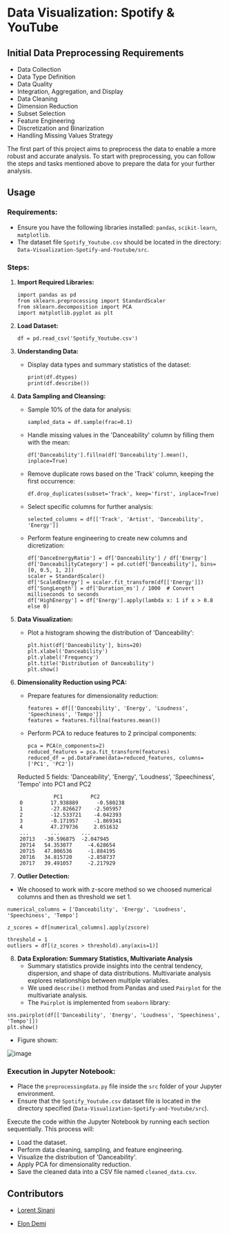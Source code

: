 # Data Visualization: Spotify & YouTube

## Initial Data Preprocessing Requirements

- Data Collection
- Data Type Definition
- Data Quality
- Integration, Aggregation, and Display
- Data Cleaning
- Dimension Reduction
- Subset Selection
- Feature Engineering
- Discretization and Binarization
- Handling Missing Values Strategy

The first part of this project aims to preprocess the data to enable a more robust and accurate analysis. To start with preprocessing, you can follow the steps and tasks mentioned above to prepare the data for your further analysis.

## Usage

### Requirements:
- Ensure you have the following libraries installed: `pandas`, `scikit-learn`, `matplotlib`.
- The dataset file `Spotify_Youtube.csv` should be located in the directory: `Data-Visualization-Spotify-and-Youtube/src`.

### Steps:

1. **Import Required Libraries:**
   ```
   import pandas as pd
   from sklearn.preprocessing import StandardScaler
   from sklearn.decomposition import PCA
   import matplotlib.pyplot as plt
   ```

2. **Load Dataset:**
   ```
   df = pd.read_csv('Spotify_Youtube.csv')
   ```

3. **Understanding Data:**
   - Display data types and summary statistics of the dataset:
     ```
     print(df.dtypes)
     print(df.describe())
     ```

4. **Data Sampling and Cleansing:**
   - Sample 10% of the data for analysis:
     ```
     sampled_data = df.sample(frac=0.1)
     ```
   - Handle missing values in the 'Danceability' column by filling them with the mean:
     ```
     df['Danceability'].fillna(df['Danceability'].mean(), inplace=True)
     ```
   - Remove duplicate rows based on the 'Track' column, keeping the first occurrence:
     ```
     df.drop_duplicates(subset='Track', keep='first', inplace=True)
     ```
   - Select specific columns for further analysis:
     ```
     selected_columns = df[['Track', 'Artist', 'Danceability', 'Energy']]
     ```
   - Perform feature engineering to create new columns and dicretization:
     ```
     df['DanceEnergyRatio'] = df['Danceability'] / df['Energy']
     df['DanceabilityCategory'] = pd.cut(df['Danceability'], bins=[0, 0.5, 1, 2])
     scaler = StandardScaler()
     df['ScaledEnergy'] = scaler.fit_transform(df[['Energy']])
     df['SongLength'] = df['Duration_ms'] / 1000  # Convert milliseconds to seconds
     df['HighEnergy'] = df['Energy'].apply(lambda x: 1 if x > 0.8 else 0)
     ```

5. **Data Visualization:**
   - Plot a histogram showing the distribution of 'Danceability':
     ```
     plt.hist(df['Danceability'], bins=20)
     plt.xlabel('Danceability')
     plt.ylabel('Frequency')
     plt.title('Distribution of Danceability')
     plt.show()
     ```

6. **Dimensionality Reduction using PCA:**
   - Prepare features for dimensionality reduction:
     ```
     features = df[['Danceability', 'Energy', 'Loudness', 'Speechiness', 'Tempo']]
     features = features.fillna(features.mean())
     ```
   - Perform PCA to reduce features to 2 principal components:
     ```
     pca = PCA(n_components=2)
     reduced_features = pca.fit_transform(features)
     reduced_df = pd.DataFrame(data=reduced_features, columns=['PC1', 'PC2'])
     ```

    Reducted 5 fields: 'Danceability', 'Energy', 'Loudness', 'Speechiness', 'Tempo' into PC1 and PC2

```	
               PC1	       PC2
    0	      17.938889	     -0.580238
    1	      -27.826627    -2.505957
    2	      -12.533721    -4.042393
    3	      -0.171957	    -1.869341
    4	      47.279736	    2.051632
    ...	      ...	    ...
    20713	-30.596875	-2.047945
    20714	54.353077	  -4.628654
    20715	47.806536	  -1.884195
    20716	34.815720	  -2.858737
    20717	39.491057	  -2.217929
```

7. **Outlier Detection:**
- We choosed to work with z-score method so we choosed numerical columns and then as threshold we set 1.
```
numerical_columns = ['Danceability', 'Energy', 'Loudness', 'Speechiness', 'Tempo']

z_scores = df[numerical_columns].apply(zscore)

threshold = 1
outliers = df[(z_scores > threshold).any(axis=1)]
```

8. **Data Exploration: Summary Statistics, Multivariate Analysis**
   - Summary statistics provide insights into the central tendency, dispersion, and shape of data distributions. Multivariate analysis explores relationships between multiple variables.
   - We used `describe()` method from Pandas and used `Pairplot` for the multivariate analysis.
   - The `Pairplot` is implemented from `seaborn` library:
```
sns.pairplot(df[['Danceability', 'Energy', 'Loudness', 'Speechiness', 'Tempo']])
plt.show()
```
   - Figure shown:
     
 ![image](https://github.com/lorentsinani/Data-Visualization-Spotify-and-Youtube/assets/66006296/4486f45a-8dc2-4e68-b879-b49714c69d4d)


### Execution in Jupyter Notebook:

- Place the `preprocessingdata.py` file inside the `src` folder of your Jupyter environment.
- Ensure that the `Spotify_Youtube.csv` dataset file is located in the directory specified (`Data-Visualization-Spotify-and-Youtube/src`).

Execute the code within the Jupyter Notebook by running each section sequentially. This process will:
- Load the dataset.
- Perform data cleaning, sampling, and feature engineering.
- Visualize the distribution of 'Danceability'.
- Apply PCA for dimensionality reduction.
- Save the cleaned data into a CSV file named `cleaned_data.csv`.

## Contributors

- [Lorent Sinani](https://github.com/lorentsinani)

- [Elon Demi](https://github.com/elondemi)
